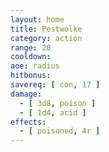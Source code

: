 ```yaml
---
layout: home
title: Pestwolke
category: action
range: 20
cooldown:
aoe: radius
hitbonus:
savereq: [ con, 17 ]
damage:
  - [ 3d8, poison ]
  - [ 1d4, acid ]
effects:
  - [ poisoned, 4r ]
---
```


